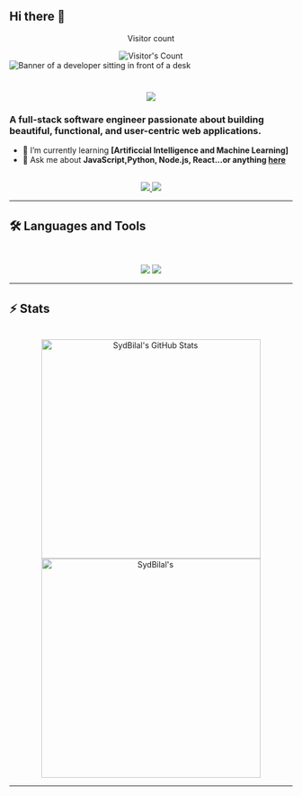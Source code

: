 ## Hi there 👋

<div align="center"> 
  <p>Visitor count</p>
  <img src="https://profile-counter.glitch.me/sydbilal/count.svg" alt="Visitor's Count" />
</div>

<img src="https://github.com/sydbilal/sydbilal/blob/main/person-working-html-computer.jpg" alt="Banner of a developer sitting in front of a desk">

<h1 align="center">
    <img src="https://readme-typing-svg.herokuapp.com/?font=Inter&size=48&center=true&vCenter=true&width=500&height=70&color=4493F8&duration=4000&lines=Hi+There!+👋;+I'm+Syed+Bilal!;" />
</h1>

### A full-stack software engineer passionate about building beautiful, functional, and user-centric web applications.

- 🌱 I’m currently learning **[Artificcial Intelligence and Machine Learning]**
- 💬 Ask me about **JavaScript,Python, Node.js, React...or anything [here](https://github.com/sydbilal/sydbilal/issues)**

<br>

<div align="center">
  <a href="syedbilaln786@gmail.com">
    <img src="https://img.shields.io/badge/Gmail-333333?style=for-the-badge&logo=gmail&logoColor=red" />
  </a>
  <a href="https://linkedin.com/in/sydbilal" target="_blank">
    <img src="https://img.shields.io/badge/LinkedIn-0077B5?style=for-the-badge&logo=linkedin&logoColor=white" target="_blank" />
  </a>
</div>

<hr>

## 🛠️ Languages and Tools

<br>

<p align="center">
  <img src="https://skillicons.dev/icons?i=javascript,python,ts,nodejs,react,nextjs,mongodb,postgres,prisma" />
  <img src="https://skillicons.dev/icons?i=html,css,sass,tailwind,js,vue,redux,d3,git,postman,figma" />
</p>

<hr>

## ⚡️ Stats

<br>

<div align=center>
  <img width=390 src="https://github-readme-stats.vercel.app/api?username=sydbilal&theme=transparent&count_private=true&show_icons=true&rank_icon=github&locale=en" alt="SydBilal's GitHub Stats" />
  <img width=390 src="https://github-readme-streak-stats.herokuapp.com/?user=sydbilal&theme=transparent&count_private=true&border_radius=10&locale=en" alt="SydBilal's" />
</div>

<hr>

<!--
**sydbilal/sydbilal** is a ✨ _special_ ✨ repository because its `README.md` (this file) appears on your GitHub profile.

Here are some ideas to get you started:

- 🔭 I’m currently working on ...
- 🌱 I’m currently learning ...
- 👯 I’m looking to collaborate on ...
- 🤔 I’m looking for help with ...
- 💬 Ask me about ...
- 📫 How to reach me: ...
- 😄 Pronouns: ...
- ⚡ Fun fact: ...
-->
